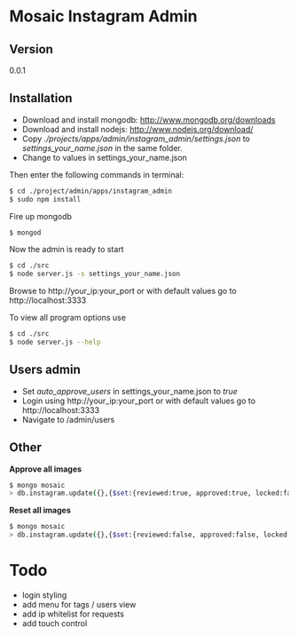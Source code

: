 Mosaic Instagram Admin
=========
 

Version
----

0.0.1


Installation
--------------

- Download and install mongodb: http://www.mongodb.org/downloads
- Download and install nodejs: http://www.nodejs.org/download/
- Copy *./projects/apps/admin/instagram_admin/settings.json* to *settings_your_name.json* in the same folder.
- Change to values in settings_your_name.json

Then enter the following commands in terminal:

```sh
$ cd ./project/admin/apps/instagram_admin
$ sudo npm install
```

Fire up mongodb

```sh
$ mongod
```

Now the admin is ready to start

```sh
$ cd ./src
$ node server.js -s settings_your_name.json
```

Browse to http://your_ip:your_port or with default values go to http://localhost:3333

To view all program options use
```sh
$ cd ./src
$ node server.js --help
```

Users admin
----

- Set *auto_approve_users* in settings_your_name.json to *true*
- Login using http://your_ip:your_port or with default values go to http://localhost:3333
- Navigate to /admin/users


Other
----

**Approve all images**

```sh
$ mongo mosaic
> db.instagram.update({},{$set:{reviewed:true, approved:true, locked:false, modified_time:Date.now()}}, false, true)
```

**Reset all images**

```sh
$ mongo mosaic
> db.instagram.update({},{$set:{reviewed:false, approved:false, locked:false, modified_time:Date.now()}}, false, true)
```

Todo
=========
- login styling
- add menu for tags / users view
- add ip whitelist for requests
- add touch control